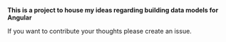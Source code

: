 **This is a project to house my ideas regarding building data models for Angular**

If you want to contribute your thoughts please create an issue. 

